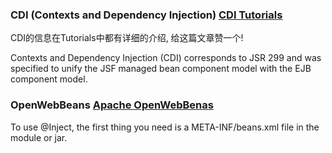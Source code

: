 ### CDI (Contexts and Dependency Injection) [CDI Tutorials](http://www.byteslounge.com/subcategory/cdi)

CDI的信息在Tutorials中都有详细的介绍, 给这篇文章赞一个!

Contexts and Dependency Injection (CDI) corresponds to JSR 299 and was specified to unify the JSF managed bean component model with the EJB component model.

### OpenWebBeans [Apache OpenWebBenas](http://openwebbeans.apache.org/)

To use @Inject, the first thing you need is a META-INF/beans.xml file in the module or jar.